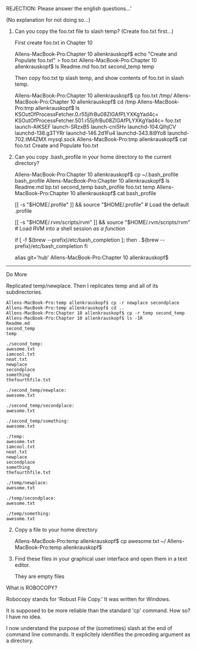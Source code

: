 REJECTION: Please answer the english questions...'
   
(No explanation for not doing so...)

1) Can you copy the foo.txt file to slash temp?  (Create foo.txt first...)
 
   First create foo.txt in Chapter 10
 
    Allens-MacBook-Pro:Chapter 10 allenkrauskopf$ echo "Create and Populate foo.txt" > foo.txt
    Allens-MacBook-Pro:Chapter 10 allenkrauskopf$ ls
    Readme.md	foo.txt		second_temp	temp

   Then copy foo.txt tp slash temp, and show contents of foo.txt in slash temp.
   
    Allens-MacBook-Pro:Chapter 10 allenkrauskopf$ cp foo.txt /tmp/
    Allens-MacBook-Pro:Chapter 10 allenkrauskopf$ cd /tmp
    Allens-MacBook-Pro:tmp allenkrauskopf$ ls
    KSOutOfProcessFetcher.0.r55jifrBu08ZlGAfPLYXKgYad4c=
    KSOutOfProcessFetcher.501.r55jifrBu08ZlGAfPLYXKgYad4c=
    foo.txt
    launch-AlKSEF
    launch-SRzxB5
    launch-cni5Hv
    launchd-104.QIhjCV
    launchd-138.g3TYRr
    launchd-146.2d1Fu4
    launchd-343.8i9Yo8
    launchd-702.tM4ZMX
    mysql.sock
    Allens-MacBook-Pro:tmp allenkrauskopf$ cat foo.txt
    Create and Populate foo.txt
    
    
2) Can you copy .bash_profile in your home directory to the current directory?
    
    Allens-MacBook-Pro:Chapter 10 allenkrauskopf$ cp ~/.bash_profile bash_profile
    Allens-MacBook-Pro:Chapter 10 allenkrauskopf$ ls
    Readme.md	bp.txt		second_temp
    bash_profile	foo.txt		temp
    Allens-MacBook-Pro:Chapter 10 allenkrauskopf$ cat bash_profile
    
    [[ -s "$HOME/.profile" ]] && source "$HOME/.profile" # Load the default .profile
    
    [[ -s "$HOME/.rvm/scripts/rvm" ]] && source "$HOME/.rvm/scripts/rvm" # Load RVM into a shell session *as a function*
    
    if [ -f $(brew --prefix)/etc/bash_completion ]; then
        . $(brew --prefix)/etc/bash_completion
      fi
    
    alias git='hub'
    Allens-MacBook-Pro:Chapter 10 allenkrauskopf$
    

----------------------------------------------------------------------


Do More

Replicated temp/newplace.   Then I replicates temp and all of its subdirectories.

    Allens-MacBook-Pro:temp allenkrauskopf$ cp -r newplace secondplace
    Allens-MacBook-Pro:temp allenkrauskopf$ cd ..
    Allens-MacBook-Pro:Chapter 10 allenkrauskopf$ cp -r temp second_temp
    Allens-MacBook-Pro:Chapter 10 allenkrauskopf$ ls -1R
    Readme.md
    second_temp
    temp
    
    ./second_temp:
    awesome.txt
    iamcool.txt
    neat.txt
    newplace
    secondplace
    something
    thefourthfile.txt
    
    ./second_temp/newplace:
    awesome.txt
    
    ./second_temp/secondplace:
    awesome.txt
    
    ./second_temp/something:
    awesome.txt
    
    ./temp:
    awesome.txt
    iamcool.txt
    neat.txt
    newplace
    secondplace
    something
    thefourthfile.txt
    
    ./temp/newplace:
    awesome.txt
    
    ./temp/secondplace:
    awesome.txt
    
    ./temp/something:
    awesome.txt
    
2) Copy a file to your home directory

    Allens-MacBook-Pro:temp allenkrauskopf$ cp awesome.txt ~/
    Allens-MacBook-Pro:temp allenkrauskopf$
    
3) Find these files in your graphical user interface and open them in a text editor.

   They are empty files
   

What is ROBOCOPY?

   Robocopy stands for 'Robust File Copy.'  It was written for Windows. 
   
   It is supposed to be more reliable than the standard 'cp' command.  How so?  I have no idea.
   

   I now understand the purpose of the (sometimes) slash at the end of command line commands.  It explicitely identifies the preceding argument as a directory.
